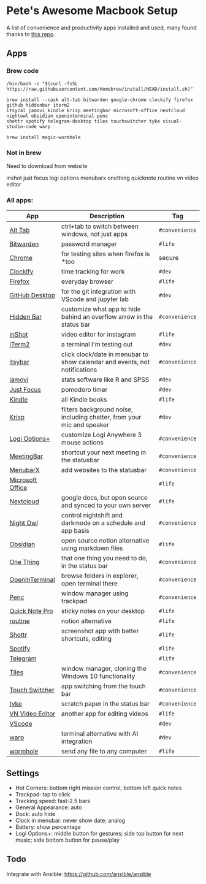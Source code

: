 # Pete's Awesome Macbook Setup

A list of convenience and productivity apps installed and used, many found thanks to [this repo](https://github.com/phmullins/awesome-macos).

## Apps
### Brew code

```
/bin/bash -c "$(curl -fsSL https://raw.githubusercontent.com/Homebrew/install/HEAD/install.sh)"
```

```
brew install --cask alt-tab bitwarden google-chrome clockify firefox github hiddenbar iterm2 
itsycal jamovi kindle krisp meetingbar microsoft-office nextcloud nightowl obsidian openinterminal penc 
shottr spotify telegram-desktop tiles touchswitcher tyke visual-studio-code warp 

brew install magic-wormhole
```

### Not in brew

Need to download from website

inshot
just focus
logi options
menubarx
onething
quicknote
routine
vn video editor

### All apps:

| App | Description | Tag|
|------| ----- | ----- |
| [Alt Tab](https://github.com/lwouis/alt-tab-macos)| ctrl+tab to switch between windows, not just apps| `#convenience` 
| [Bitwarden](https://apps.apple.com/us/app/bitwarden/id1352778147?mt=12)| password manager| `#life` 
| [Chrome](https://www.google.com/chrome/)| for testing sites when firefox is *too| secure| `#life` 
| [Clockify](https://clockify.me/mac-time-tracking)| time tracking for work| `#dev` 
| [Firefox](https://getfirefox.com)| everyday browser| `#life` 
| [GitHub Desktop](https://desktop.github.com/)| for the git integration with VScode and jupyter lab| `#dev` 
| [Hidden Bar](https://github.com/dwarvesf/hidden)| customize what app to hide behind an overflow arrow in the status bar| `#convenience` 
| [inShot](https://apps.apple.com/ua/app/inshot-video-editor/id997362197)| video editor for instagram| `#life` 
| [iTerm2](https://iterm2.com/downloads.html)| a terminal I'm testing out| `#dev` 
| [itsybar](https://www.mowglii.com/itsycal/)| click clock/date in menubar to show calendar and events, not notifications| `#convenience` 
| [jamovi](https://www.jamovi.org/)| stats software like R and SPSS| `#dev` 
| [Just Focus](https://apps.apple.com/us/app/just-focus/id1142151959?mt=12)| pomodoro timer| `#dev` 
| [Kindle](https://apps.apple.com/us/app/kindle/id405399194?mt=12)| all Kindle books| `#life` 
| [Krisp](https://krisp.ai)| filters background noise, including chatter, from your mic and speaker| `#dev`
| [Logi Options+](https://www.logitech.com/en-us/software/logi-options-plus.html)| customize Logi Anywhere 3 mouse actions| `#convenience`
| [MeetingBar](https://apps.apple.com/us/app/meetingbar/id1532419400?mt=12)| shortcut your next meeting in the statusbar| `#convenience` 
| [MenubarX](https://apps.apple.com/us/app/menubarx/id1575588022?mt=12)| add websites to the statusbar| `#convenience` 
| [Microsoft Office](https://www.microsoft.com/en-US/microsoft-365/mac/microsoft-365-for-mac)| |`#life`
| [Nextcloud](https://nextcloud.com/install/#install-clients)| google docs, but open source and synced to your own server| `#life` 
| [Night Owl](https://nightowl.kramser.xyz/#)| control nightshift and darkmode on a schedule and app basis| `#convenience` 
| [Obsidian](https://obsidian.md/)| open source notion alternative using markdown files| `#life` 
| [One Thing](https://apps.apple.com/us/app/one-thing/id1604176982?mt=12)| that one thing you need to do, in the status bar| `#convenience` 
| [OpenInTerminal](https://github.com/Ji4n1ng/OpenInTerminal)| browse folders in explorer, open terminal there| `#convenience` 
| [Penc](https://deniz.co/penc/)| window manager using trackpad| `#convenience` 
| [Quick Note Pro](https://apps.apple.com/us/app/quick-note-one-click-notes/id1472935217?mt=12) | sticky notes on your desktop| `#life`
| [routine](https://www.routine.co/apps)| notion alternative| `#life` 
| [Shottr](https://shottr.cc/)| screenshot app with better shortcuts, editing| `#life`
| [Spotify](https://spotify.com)| | `#life`
| [Telegram](https://desktop.telegram.org/)| | `#life`
| [Tiles](https://freemacsoft.net/tiles/) | window manager, cloning the Windows 10 functionality| `#convenience`
| [Touch Switcher](https://hazeover.com/touchswitcher.html)| app switching from the touch bar| `#convenience` 
| [tyke](https://tyke.app/)| scratch paper in the status bar| `#convenience` 
| [VN Video Editor](https://apps.apple.com/us/app/vn-video-editor/id1494451650?mt=12)| another app for editing videos| `#life` 
| [VScode](https://code.visualstudio.com/Download)| | `#dev` 
| [warp](https://www.warp.dev/)| terminal alternative with AI integration| `#dev` 
| [wormhole](https://er.run/)| send any file to any computer| `#life` 



## Settings

* Hot Corners: bottom right mission control, bottom left quick notes
* Trackpad: tap to click
* Tracking speed: fast-2.5 bars
* General Appearance: auto
* Dock: auto hide
* Clock in menubar: never show date; analog
* Battery: show percentage
* Logi Options+: middle button for gestures; side top button for next music; side bottom button for pause/play

## Todo

Integrate with Ansible: https://github.com/ansible/ansible
